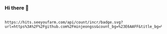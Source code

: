 ### Hi there 👋
                                             https://hits.seeyoufarm.com/api/count/incr/badge.svg?url=https%3A%2F%2Fgithub.com%2Fminjeongss&count_bg=%23E6AAFF&title_bg=%239A9A9A&icon=&icon_color=%23E7E7E7&title=hits&edge_flat=false
<!--
**minjeongss/minjeongss** is a ✨ _special_ ✨ repository because its `README.md` (this file) appears on your GitHub profile.

Here are some ideas to get you started:

- 🔭 I’m currently working on ...
- 🌱 I’m currently learning ...
- 👯 I’m looking to collaborate on ...
- 🤔 I’m looking for help with ...
- 💬 Ask me about ...
- 📫 How to reach me: ...
- 😄 Pronouns: ...
- ⚡ Fun fact: ...
-->

